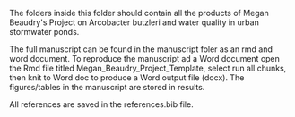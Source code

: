 The folders inside this folder should contain all the products of Megan Beaudry's Project on Arcobacter butzleri and water quality in urban stormwater ponds. 

The full manuscript can be found in the manuscript foler as an rmd and word document. To reproduce the manuscript ad a Word document open the Rmd file titled Megan_Beaudry_Project_Template, select run all chunks, then knit to Word doc to produce a Word output file (docx). The figures/tables in the manuscript are stored in results. 

All references are saved in the references.bib file. 